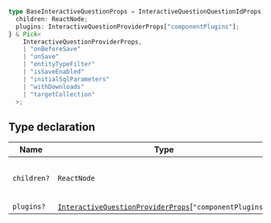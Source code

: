```ts
type BaseInteractiveQuestionProps = InteractiveQuestionQuestionIdProps & {
  children: ReactNode;
  plugins: InteractiveQuestionProviderProps["componentPlugins"];
} & Pick<
    InteractiveQuestionProviderProps,
    | "onBeforeSave"
    | "onSave"
    | "entityTypeFilter"
    | "isSaveEnabled"
    | "initialSqlParameters"
    | "withDownloads"
    | "targetCollection"
  >;
```

## Type declaration

| Name        | Type                                                                                                       | Description                                      |
| ----------- | ---------------------------------------------------------------------------------------------------------- | ------------------------------------------------ |
| `children?` | `ReactNode`                                                                                                | The children of the MetabaseProvider component.s |
| `plugins?`  | [`InteractiveQuestionProviderProps`](internal/InteractiveQuestionProviderProps.md)\[`"componentPlugins"`\] | -                                                |
